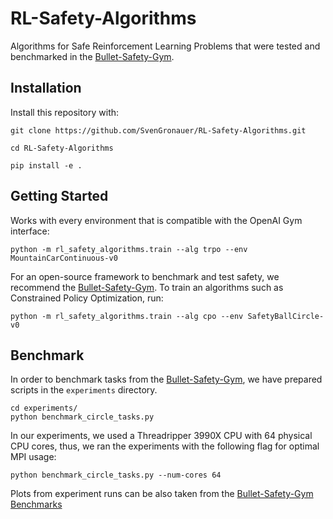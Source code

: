 # RL-Safety-Algorithms

Algorithms for Safe Reinforcement Learning Problems that were tested and 
benchmarked in the 
[Bullet-Safety-Gym](https://github.com/svengronauer/Bullet-Safety-Gym).

## Installation

Install this repository with:

```
git clone https://github.com/SvenGronauer/RL-Safety-Algorithms.git

cd RL-Safety-Algorithms

pip install -e .
```


## Getting Started

Works with every environment that is compatible with the OpenAI Gym interface:

```
python -m rl_safety_algorithms.train --alg trpo --env MountainCarContinuous-v0
```

For an open-source framework to benchmark and test safety, we recommend the 
[Bullet-Safety-Gym](https://github.com/svengronauer/Bullet-Safety-Gym). To train an
algorithms such as Constrained Policy Optimization, run:

```
python -m rl_safety_algorithms.train --alg cpo --env SafetyBallCircle-v0
```

## Benchmark

In order to benchmark tasks from the 
[Bullet-Safety-Gym](https://github.com/svengronauer/Bullet-Safety-Gym),
we have prepared scripts in the `experiments` directory.

```
cd experiments/
python benchmark_circle_tasks.py
```

In our experiments, we used a Threadripper 3990X CPU with 64 physical CPU cores,
thus, we ran the experiments with the following flag for optimal MPI usage:

```
python benchmark_circle_tasks.py --num-cores 64
```

Plots from experiment runs can be also taken from the
[Bullet-Safety-Gym Benchmarks](https://github.com/SvenGronauer/Bullet-Safety-Gym/blob/master/docs/benchmark.md)